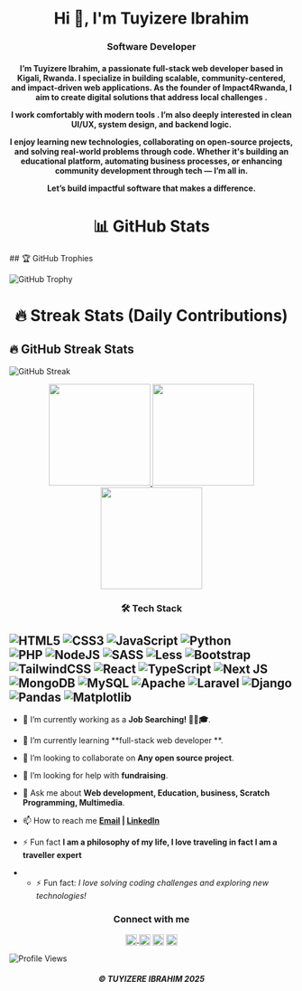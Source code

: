 <h1 align="center">Hi 👋, I'm Tuyizere Ibrahim</h1>
<h3 align="center">Software Developer</h3>
<h4 align="center">I’m Tuyizere Ibrahim, a passionate full-stack web developer based in Kigali, Rwanda. I specialize in building scalable, community-centered, and impact-driven web applications. As the founder of Impact4Rwanda, I aim to create digital solutions that address local challenges .

I work comfortably with modern tools . I’m also deeply interested in clean UI/UX, system design, and backend logic.

I enjoy learning new technologies, collaborating on open-source projects, and solving real-world problems through code. Whether it's building an educational platform, automating business processes, or enhancing community development through tech — I’m all in.

Let’s build impactful software that makes a difference.</h4>
<h1 align="center">📊 GitHub Stats</h1>
## 🏆 GitHub Trophies

![GitHub Trophy](https://github-profile-trophy.vercel.app/?username=Tibrahi&theme=gruvbox&margin-w=15)
 
<h1 align="center">🔥 Streak Stats (Daily Contributions)</h1>

## 🔥 GitHub Streak Stats

![GitHub Streak](https://streak-stats.demolab.com?user=Tibrahi&theme=gruvbox)

<!---->


<div align="center">
  <a href="https://github.com/Tibrahi">
    <img height="180" src="https://github-readme-stats.vercel.app/api?username=Tibrahi&show_icons=true&theme=gruvbox&include_all_commits=true&count_private=true" />
    <img height="180" src="https://github-readme-stats.vercel.app/api/top-langs/?username=Tibrahi&layout=compact&langs_count=8&theme=gruvbox" />
    <img height="180" src="https://github-readme-activity-graph.vercel.app/graph?username=Tibrahi&theme=gruvbox" />
  </a>
</div>



 <h3 align="center">🛠️ Tech Stack</h3> 

![HTML5](https://img.shields.io/badge/html5-%23E34F26.svg?style=for-the-badge&logo=html5&logoColor=white)
![CSS3](https://img.shields.io/badge/css3-%231572B6.svg?style=for-the-badge&logo=css3&logoColor=white)
![JavaScript](https://img.shields.io/badge/javascript-%23323330.svg?style=for-the-badge&logo=javascript&logoColor=%23F7DF1E)
![Python](https://img.shields.io/badge/python-3670A0?style=for-the-badge&logo=python&logoColor=ffdd54)  
![PHP](https://img.shields.io/badge/php-%23777BB4.svg?style=for-the-badge&logo=php&logoColor=white)
![NodeJS](https://img.shields.io/badge/node.js-6DA55F?style=for-the-badge&logo=node.js&logoColor=white)
![SASS](https://img.shields.io/badge/SASS-hotpink.svg?style=for-the-badge&logo=SASS&logoColor=white)
![Less](https://img.shields.io/badge/less-2B4C80?style=for-the-badge&logo=less&logoColor=white)
![Bootstrap](https://img.shields.io/badge/bootstrap-%238511FA.svg?style=for-the-badge&logo=bootstrap&logoColor=white)
![TailwindCSS](https://img.shields.io/badge/tailwindcss-%2338B2AC.svg?style=for-the-badge&logo=tailwind-css&logoColor=white)
![React](https://img.shields.io/badge/react-%2320232a.svg?style=for-the-badge&logo=react&logoColor=%2361DAFB)
![TypeScript](https://img.shields.io/badge/typescript-%23007ACC.svg?style=for-the-badge&logo=typescript&logoColor=white)
![Next JS](https://img.shields.io/badge/Next-black?style=for-the-badge&logo=next.js&logoColor=white)
![MongoDB](https://img.shields.io/badge/MongoDB-%234ea94b.svg?style=for-the-badge&logo=mongodb&logoColor=white)
![MySQL](https://img.shields.io/badge/mysql-4479A1.svg?style=for-the-badge&logo=mysql&logoColor=white)
![Apache](https://img.shields.io/badge/apache-%23D42029.svg?style=for-the-badge&logo=apache&logoColor=white)
![Laravel](https://img.shields.io/badge/laravel-%23FF2D20.svg?style=for-the-badge&logo=laravel&logoColor=white)
![Django](https://img.shields.io/badge/django-%23092E20.svg?style=for-the-badge&logo=django&logoColor=white)
![Pandas](https://img.shields.io/badge/pandas-%23150458.svg?style=for-the-badge&logo=pandas&logoColor=white)
![Matplotlib](https://img.shields.io/badge/Matplotlib-%23ffffff.svg?style=for-the-badge&logo=Matplotlib&logoColor=black)
---
- 🔭 I’m currently working as a **Job Searching! :tada::muscle::mortar_board:**.

- 🌱 I’m currently learning **full-stack web developer **.

- 👯 I’m looking to collaborate on **Any open source project**.

- 🤝 I’m looking for help with **fundraising**.

- 💬 Ask me about **Web development, Education, business, Scratch Programming, Multimedia**.

- 📫 How to reach me **[Email](ibrahimtuyizere2@gmail.com)  | [LinkedIn](https://www.linkedin.com/in/tuyizere-ibrahim-89ba8b275/)**
  
- ⚡ Fun fact **I am a philosophy of my life, I love traveling in fact I am a traveller expert**

- - ⚡ Fun fact: *I love solving coding challenges and exploring new technologies!*
 
 <h3 align="center">Connect with me</h3>  
<p align="center">
<a href="https://x.com/BaddestIbrah" target="_blank">
  <img align="center" src="https://upload.wikimedia.org/wikipedia/commons/5/53/X_logo_2023_original.svg" alt="X" height="20" width="20" />
</a>
<a href="https://www.linkedin.com/in/tuyizere-ibrahim-89ba8b275/" target="blank"><img align="center" src="https://raw.githubusercontent.com/rahuldkjain/github-profile-readme-generator/master/src/images/icons/Social/linked-in-alt.svg" alt="muhridwanhakim" height="20" width="20" /></a>
<a href="https://www.instagram.com/tibrah1/" target="blank"><img align="center" src="https://raw.githubusercontent.com/rahuldkjain/github-profile-readme-generator/master/src/images/icons/Social/instagram.svg" alt="rescen.ic" height="20" width="20" /></a>
<a href="https://web.telegram.org/a/#7503928063" target="_blank">
  <img align="center" src="https://upload.wikimedia.org/wikipedia/commons/8/82/Telegram_logo.svg" alt="telegram" height="20" width="20" />
</a>
</p>

![Profile Views](https://komarev.com/ghpvc/?username=Tibrahi&color=blue)

<h5 align="center">©️ TUYIZERE IBRAHIM 2025</h5>
